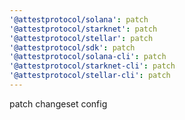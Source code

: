 ```yaml
---
'@attestprotocol/solana': patch
'@attestprotocol/starknet': patch
'@attestprotocol/stellar': patch
'@attestprotocol/sdk': patch
'@attestprotocol/solana-cli': patch
'@attestprotocol/starknet-cli': patch
'@attestprotocol/stellar-cli': patch
---
```


patch changeset config
